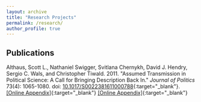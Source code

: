 ```yaml
---
layout: archive
title: "Research Projects"
permalink: /research/
author_profile: true
---
```


<h2>Publications</h2>

Althaus, Scott L., Nathaniel Swigger, Svitlana Chernykh, David J. Hendry, Sergio C. Wals, and Christopher Tiwald. 2011. "Assumed Transmission in Political Science: A Call for Bringing Description Back In." <i>Journal of Politics</i> 73(4): 1065-1080. doi: [10.1017/S0022381611000788](http://dx.doi.org/10.1017/S0022381611000788){:target="_blank"}.<br/>
[[Online Appendix]](https://davidjhendry.github.io/files/AlthausEtAl2011/AlthausEtAl2011-AssumedTransmission-Appendix.pdf){:target="_blank"} [[Online Appendix]](https://davidjhendry.github.io/files/paper1.pdf){:target="_blank"}

<!--
{% if author.googlescholar %}
  You can also find my articles on <u><a href="{{author.googlescholar}}">my Google Scholar profile</a>.</u>
{% endif %}

{% include base_path %}

{% for post in site.publications reversed %}
  {% include archive-single.html %}
{% endfor %}

akjhdsf;kja; a;kdjf; a;kdsjf;alj a;ldkjf;aklj-->